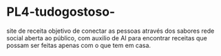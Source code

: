 # PL4-tudogostoso-
site de receita
objetivo de conectar as pessoas através dos sabores
rede social aberta ao público, com auxilio de AI para encontrar receitas que possam ser feitas apenas com o que tem em casa.
